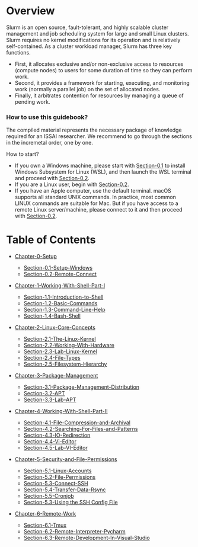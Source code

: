 # Overview

Slurm is an open source, fault-tolerant, and highly scalable cluster management and job scheduling system for large and small Linux clusters. 
Slurm requires no kernel modifications for its operation and is relatively self-contained. As a cluster workload manager, Slurm has three key functions. 
- First, it allocates exclusive and/or non-exclusive access to resources (compute nodes) to users for some duration of time so they can perform work. 
- Second, it provides a framework for starting, executing, and monitoring work (normally a parallel job) on the set of allocated nodes. 
- Finally, it arbitrates contention for resources by managing a queue of pending work.



### How to use this guidebook?
The compiled material represents the necessary package of knowledge required for an ISSAI researcher.  We recommend to go through the sections in the incremetal order, one by one.

How to start?
- If you own a Windows machine, please start with [Section-0.1](docs/00-Setup/01-Setup-Windows.md) to install Windows Subsystem for Linux (WSL), and then launch the WSL terminal and proceed with [Section-0.2](docs/00-Setup/02-Remote-Connect.md). 
- If you are a Linux user, begin with [Section-0.2](docs/00-Setup/02-Remote-Connect.md). 
- If you have an Apple computer, use the default terminal. macOS supports all standard UNIX commands. In practice, most common LINUX commands are suitable for Mac. But if you have access to a remote Linux server/machine, please connect to it and then proceed with [Section-0.2](docs/00-Setup/02-Remote-Connect.md). 

# Table of Contents

- [Chapter-0-Setup](docs/00-Setup)
  
  - [Section-0.1-Setup-Windows](docs/00-Setup/01-Setup-Windows.md)
  - [Section-0.2-Remote-Connect](docs/00-Setup/02-Remote-Connect.md)

- [Chapter-1-Working-With-Shell-Part-I](docs/01-Working-With-Shell-Part-I)

  - [Section-1.1-Introduction-to-Shell](docs/01-Working-With-Shell-Part-I/01-Introduction-to-Shell.md)
  - [Section-1.2-Basic-Commands](docs/01-Working-With-Shell-Part-I/02-Basic-Commands.md)
  - [Section-1.3-Command-Line-Help](docs/01-Working-With-Shell-Part-I/03-Command-Line-Help.md)
  - [Section-1.4-Bash-Shell](docs/01-Working-With-Shell-Part-I/04-Bash-Shell.md)

- [Chapter-2-Linux-Core-Concepts](docs/02-Linux-Core-Concepts)

  - [Section-2.1-The-Linux-Kernel](docs/02-Linux-Core-Concepts/01-The-Linux-Kernel.md)
  - [Section-2.2-Working-With-Hardware](docs/02-Linux-Core-Concepts/02-Working-with-hardware.md)
  - [Section-2.3-Lab-Linux-Kernel](docs/02-Linux-Core-Concepts/03-Lab-Linux-Kernel.md)
  - [Section-2.4-File-Types](docs/02-Linux-Core-Concepts/04-File-Types.md)
  - [Section-2.5-Filesystem-Hierarchy](docs/02-Linux-Core-Concepts/05-Filesystem-Hierarchy.md)
  
- [Chapter-3-Package-Management](docs/03-Package-Management)

  - [Section-3.1-Package-Management-Distribution](docs/03-Package-Management/01-Package-Management-Distribution.md)
  - [Section-3.2-APT](docs/03-Package-Management/02-APT.md)
  - [Section-3.3-Lab-APT](docs/03-Package-Management/03-Lab-APT.md)


- [Chapter-4-Working-With-Shell-Part-II](docs/04-Working-With-Shell-Part-II)

  - [Section-4.1-File-Compression-and-Archival](docs/04-Working-With-Shell-Part-II/01-File-Compression-and-Archival.md)
  - [Section-4.2-Searching-For-Files-and-Patterns](docs/04-Working-With-Shell-Part-II/02-Searching-for-files-and-patterns.md)
  - [Section-4.3-IO-Redirection](docs/04-Working-With-Shell-Part-II/03-IO-Redirection.md)
  - [Section-4.4-Vi-Editor](docs/04-Working-With-Shell-Part-II/04-Vi-Editor.md)
  - [Section-4.5-Lab-VI-Editor](docs/04-Working-With-Shell-Part-II/05-Lab-VI-Editor.md)

- [Chapter-5-Security-and-File-Permissions](docs/05-Security-and-File-Permissions)

  - [Section-5.1-Linux-Accounts](docs/05-Security-and-File-Permissions/01-Linux-Accounts.md)
  - [Section-5.2-File-Permissions](docs/05-Security-and-File-Permissions/02-File-Permissions.md)
  - [Section-5.3-Connect-SSH](docs/05-Security-and-File-Permissions/03-SSH.md)
  - [Section-5.4-Transfer-Data-Rsync](docs/05-Security-and-File-Permissions/04-Rsync.md)
  - [Section-5.5-Cronjob](docs/05-Security-and-File-Permissions/05-Cronjob.md)
  - [Section-5.3-Using the SSH Config File](docs/05-Security-and-File-Permissions/03-SSH.md)

- [Chapter-6-Remote-Work](docs/08-Remote-Work)
  - [Section-6.1-Tmux](docs/08-Remote-Work/01-Tmux.md)
  - [Section-6.2-Remote-Interpreter-Pycharm](docs/08-Remote-Work/02-Remote-Interpreter-Pycharm.md)
  - [Section-6.3-Remote-Development-In-Visual-Studio](docs/08-Remote-Work/03-Remote-Development_Visual_Code.md)
